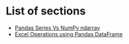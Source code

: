 # List of sections

- [Pandas Series Vs NumPy ndarray](pandas_series_vs_numpy_ndarray.md)
- [Excel Operations using Pandas DataFrame](excel_with_pandas.md)
